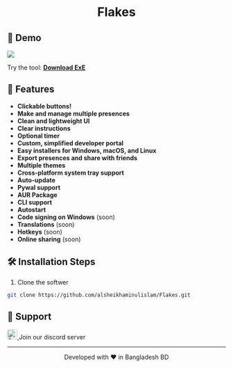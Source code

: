 <h1 align="center">
Flakes
</h1>


## 🚀 Demo

<a href="https://github.com/alsheikhaminulislam/Flakes/" target="blank">
<img src="https://img.shields.io/website?url=https%3A%2F%2Frahuldkjain.github.io%2Fgh-profile-readme-generator&logo=github&style=flat-square" />
</a>

Try the tool: [**Download ExE**](https://github.com/alsheikhaminulislam/Flakes/releases/) 

## 🧐 Features

- **Clickable buttons!**
- **Make and manage multiple presences**
- **Clean and lightweight UI**
- **Clear instructions**
- **Optional timer**
- **Custom, simplified developer portal**
- **Easy installers for Windows, macOS, and Linux**
- **Export presences and share with friends**
- **Multiple themes**
- **Cross-platform system tray support**
- **Auto-update**
- **Pywal support**
- **AUR Package**
- **CLI support**
- **Autostart**
- **Code signing on Windows** (soon)
- **Translations** (soon)
- **Hotkeys** (soon)
- **Online sharing** (soon)

## 🛠️ Installation Steps

1. Clone the softwer

```bash
git clone https://github.com/alsheikhaminulislam/Flakes.git
```



## 🙏 Support
<p align="left">
   
  <a href="https://discord.com/invite/zzqdKZEdwF" target="_blank"><img src="https://cdn.discordapp.com/attachments/987427918529585194/987438982327570512/unknown.png" alt="Buy Me A Coffee" height="23" width="23" style="border-radius:2px" >  </a> Join our discord server
</p>

<hr>
<p align="center">
Developed with ❤️ in Bangladesh BD 
</p>
